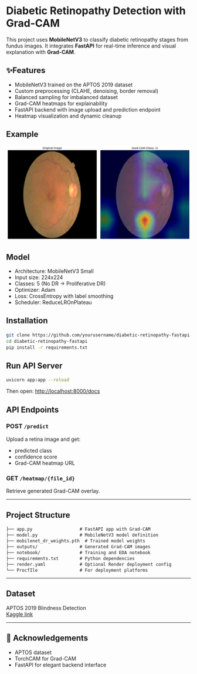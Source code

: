 # Diabetic Retinopathy Detection with Grad-CAM

This project uses **MobileNetV3** to classify diabetic retinopathy stages from fundus images. It integrates **FastAPI** for real-time inference and visual explanation with **Grad-CAM**.

## ✨Features

- MobileNetV3 trained on the APTOS 2019 dataset
- Custom preprocessing (CLAHE, denoising, border removal)
- Balanced sampling for imbalanced dataset
- Grad-CAM heatmaps for explainability
- FastAPI backend with image upload and prediction endpoint
- Heatmap visualization and dynamic cleanup

## Example

<p align="center">
  <img src="outputs/gradcam_4108b37d-759c-4ae0-8948-fc5f8cec58c5.png" alt="GradCAM example" width="600"/>
</p>

## Model

- Architecture: MobileNetV3 Small
- Input size: 224x224
- Classes: 5 (No DR → Proliferative DR)
- Optimizer: Adam
- Loss: CrossEntropy with label smoothing
- Scheduler: ReduceLROnPlateau

## Installation

```bash
git clone https://github.com/yourusername/diabetic-retinopathy-fastapi.git
cd diabetic-retinopathy-fastapi
pip install -r requirements.txt
```

## Run API Server

```bash
uvicorn app:app --reload
```

Then open: [http://localhost:8000/docs](http://localhost:8000/docs)

## API Endpoints

### POST `/predict`
Upload a retina image and get:
- predicted class
- confidence score
- Grad-CAM heatmap URL


### GET `/heatmap/{file_id}`
Retrieve generated Grad-CAM overlay.

---

## Project Structure

```
├── app.py                  # FastAPI app with Grad-CAM
├── model.py                # MobileNetV3 model definition
├── mobilenet_dr_weights.pth  # Trained model weights
├── outputs/                # Generated Grad-CAM images
├── notebook/               # Training and EDA notebook
├── requirements.txt        # Python dependencies
├── render.yaml             # Optional Render deployment config
└── ProcfIle                # For deployment platforms
```

---

## Dataset

APTOS 2019 Blindness Detection  
[Kaggle link](https://www.kaggle.com/competitions/aptos2019-blindness-detection/data)

---

## 🙌 Acknowledgements

- APTOS dataset
- TorchCAM for Grad-CAM
- FastAPI for elegant backend interface
